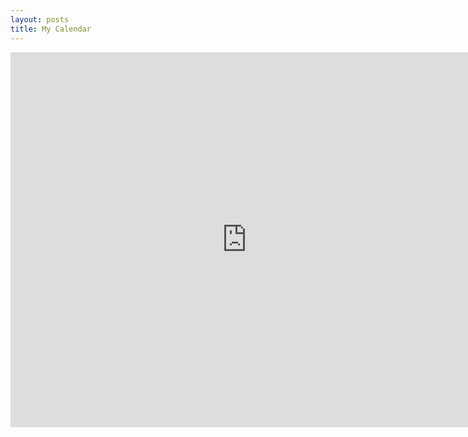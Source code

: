 ```yaml
---
layout: posts
title: My Calendar
---
```

<html lang="en">
<head>
    <meta charset="UTF-8">
    <meta name="My Calendar" content="width=device-width, initial-scale=1.0">
    <title>My Calendar using Google Calendar</title>
</head>
<body>
    <iframe src="https://calendar.google.com/calendar/u/0?cid=bWFoeWVnYW5laDgyQGdtYWlsLmNvbQ" width="150%" height="600" frameborder="0" marginheight="0" marginwidth="0">Loading...</iframe>
</body>
</html>
